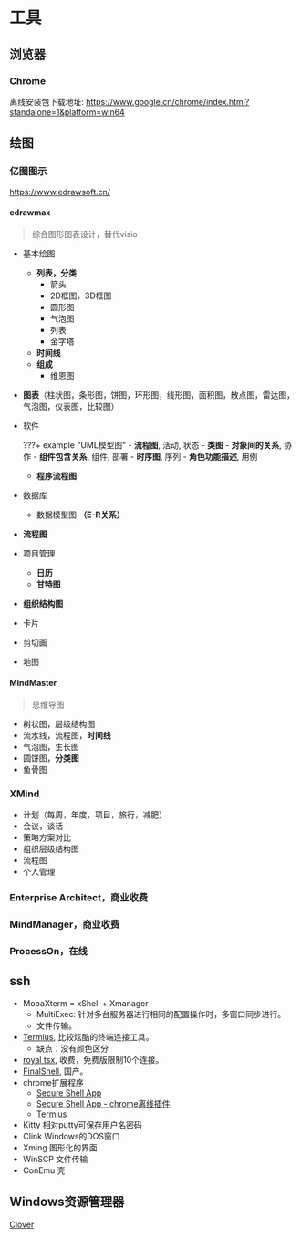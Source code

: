 # 工具

## 浏览器

### Chrome

离线安装包下载地址: <https://www.google.cn/chrome/index.html?standalone=1&platform=win64>


## 绘图

### 亿图图示

<https://www.edrawsoft.cn/>

#### edrawmax

> 综合图形图表设计，替代visio

- 基本绘图
    - **列表，分类**
        - 箭头
        - 2D框图，3D框图
        - 圆形图
        - 气泡图
        - 列表
        - 金字塔
    - **时间线**
    - **组成**
        - 维恩图
- **图表**（柱状图，条形图，饼图，环形图，线形图，面积图，散点图，雷达图，气泡图，仪表图，比较图）
- 软件

    ???+ example "UML模型图"
        - **流程图**, 活动, 状态
        - **类图**
        - **对象间的关系**, 协作
        - **组件包含关系**, 组件, 部署
        - **时序图**, 序列
        - **角色功能描述**, 用例

    - **程序流程图**
- 数据库
    - 数据模型图 **（E-R关系）**
- **流程图**
- 项目管理
    - **日历**
    - **甘特图**
- **组织结构图**
- 卡片
- 剪切画
- 地图

#### MindMaster

> 思维导图

- 树状图，层级结构图
- 流水线，流程图，**时间线**
- 气泡图，生长图
- 圆饼图，**分类图**
- 鱼骨图


### XMind

- 计划（每周，年度，项目，旅行，减肥）
- 会议，谈话
- 策略方案对比
- 组织层级结构图
- 流程图
- 个人管理


### Enterprise Architect，商业收费

### MindManager，商业收费

### ProcessOn，在线


## ssh

+ MobaXterm = xShell + Xmanager
    - MultiExec: 针对多台服务器进行相同的配置操作时，多窗口同步进行。
    - 文件传输。
+ [Termius](https://termius.com/), 比较炫酷的终端连接工具。
    - 缺点：没有颜色区分
+ [royal tsx](https://www.royalapps.com/ts/mac/features), 收费，免费版限制10个连接。
+ [FinalShell](http://www.hostbuf.com/), 国产。
+ chrome扩展程序
    - [Secure Shell App](https://chrome.google.com/webstore/detail/secure-shell-app/pnhechapfaindjhompbnflcldabbghjo?utm_source=chrome-app-launcher-info-dialog)
    - [Secure Shell App - chrome离线插件](http://chromecj.com/productivity/2019-04/2156.html)
    - [Termius](https://chrome.google.com/webstore/detail/termius-ssh-client/fjcdjmmkgnkgihjnlbgcdamkadlkbmam?utm_source=chrome-app-launcher-info-dialog)
+ Kitty 相对putty可保存用户名密码
+ Clink Windows的DOS窗口
+ Xming 图形化的界面
+ WinSCP 文件传输
+ ConEmu 壳

## Windows资源管理器

[Clover](http://cn.ejie.me/)
